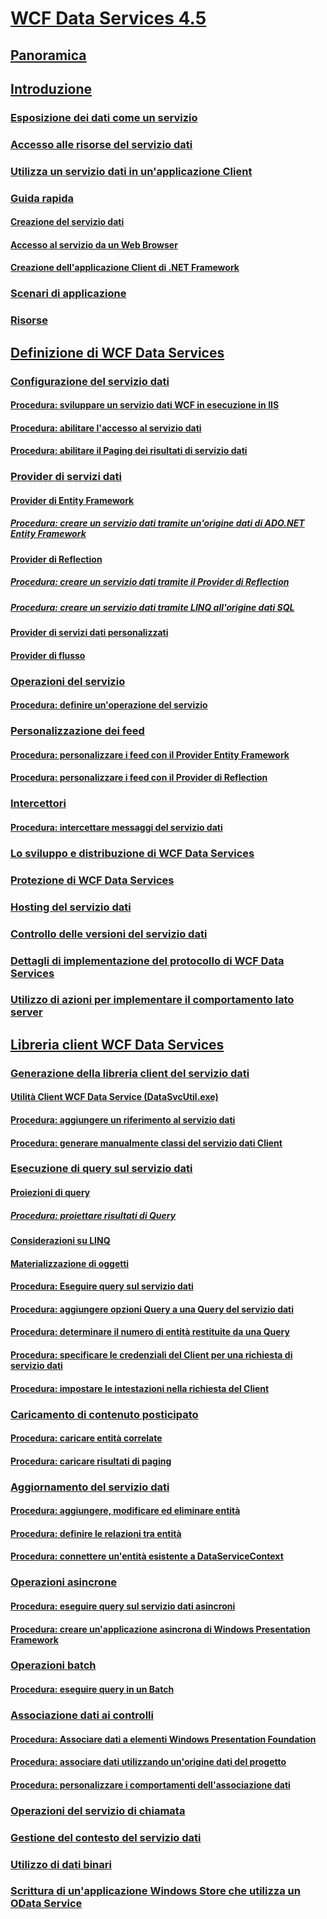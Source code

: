 # [WCF Data Services 4.5](index.md)
## [Panoramica](wcf-data-services-overview.md)
## [Introduzione](getting-started-with-wcf-data-services.md)
### [Esposizione dei dati come un servizio](exposing-your-data-as-a-service-wcf-data-services.md)
### [Accesso alle risorse del servizio dati](accessing-data-service-resources-wcf-data-services.md)
### [Utilizza un servizio dati in un'applicazione Client](using-a-data-service-in-a-client-application-wcf-data-services.md)
### [Guida rapida](quickstart-wcf-data-services.md)
#### [Creazione del servizio dati](creating-the-data-service.md)
#### [Accesso al servizio da un Web Browser](accessing-the-service-from-a-web-browser-wcf-data-services-quickstart.md)
#### [Creazione dell'applicazione Client di .NET Framework](creating-the-dotnet-client-application-wcf-data-services-quickstart.md)
### [Scenari di applicazione](application-scenarios-wcf-data-services.md)
### [Risorse](wcf-data-services-resources.md)
## [Definizione di WCF Data Services](defining-wcf-data-services.md)
### [Configurazione del servizio dati](configuring-the-data-service-wcf-data-services.md)
#### [Procedura: sviluppare un servizio dati WCF in esecuzione in IIS](how-to-develop-a-wcf-data-service-running-on-iis.md)
#### [Procedura: abilitare l'accesso al servizio dati](how-to-enable-access-to-the-data-service-wcf-data-services.md)
#### [Procedura: abilitare il Paging dei risultati di servizio dati](how-to-enable-paging-of-data-service-results-wcf-data-services.md)
### [Provider di servizi dati](data-services-providers-wcf-data-services.md)
#### [Provider di Entity Framework](entity-framework-provider-wcf-data-services.md)
##### [Procedura: creare un servizio dati tramite un'origine dati di ADO.NET Entity Framework](create-a-data-service-using-an-adonet-ef-data-wcf.md)
#### [Provider di Reflection](reflection-provider-wcf-data-services.md)
##### [Procedura: creare un servizio dati tramite il Provider di Reflection](create-a-data-service-using-rp-wcf-data-services.md)
##### [Procedura: creare un servizio dati tramite LINQ all'origine dati SQL](create-a-data-service-using-linq-to-sql-wcf.md)
#### [Provider di servizi dati personalizzati](custom-data-service-providers-wcf-data-services.md)
#### [Provider di flusso](streaming-provider-wcf-data-services.md)
### [Operazioni del servizio](service-operations-wcf-data-services.md)
#### [Procedura: definire un'operazione del servizio](how-to-define-a-service-operation-wcf-data-services.md)
### [Personalizzazione dei feed](feed-customization-wcf-data-services.md)
#### [Procedura: personalizzare i feed con il Provider Entity Framework](how-to-customize-feeds-with-ef-provider-wcf-data-services.md)
#### [Procedura: personalizzare i feed con il Provider di Reflection](how-to-customize-feeds-with-the-reflection-provider-wcf-data-services.md)
### [Intercettori](interceptors-wcf-data-services.md)
#### [Procedura: intercettare messaggi del servizio dati](how-to-intercept-data-service-messages-wcf-data-services.md)
### [Lo sviluppo e distribuzione di WCF Data Services](developing-and-deploying-wcf-data-services.md)
### [Protezione di WCF Data Services](securing-wcf-data-services.md)
### [Hosting del servizio dati](hosting-the-data-service-wcf-data-services.md)
### [Controllo delle versioni del servizio dati](data-service-versioning-wcf-data-services.md)
### [Dettagli di implementazione del protocollo di WCF Data Services](wcf-data-services-protocol-implementation-details.md)
### [Utilizzo di azioni per implementare il comportamento lato server](using-actions-to-implement-server-side-behavior.md)
## [Libreria client WCF Data Services](wcf-data-services-client-library.md)
### [Generazione della libreria client del servizio dati](generating-the-data-service-client-library-wcf-data-services.md)
#### [Utilità Client WCF Data Service (DataSvcUtil.exe)](wcf-data-service-client-utility-datasvcutil-exe.md)
#### [Procedura: aggiungere un riferimento al servizio dati](how-to-add-a-data-service-reference-wcf-data-services.md)
#### [Procedura: generare manualmente classi del servizio dati Client](how-to-manually-generate-client-data-service-classes-wcf-data-services.md)
### [Esecuzione di query sul servizio dati](querying-the-data-service-wcf-data-services.md)
#### [Proiezioni di query](query-projections-wcf-data-services.md)
##### [Procedura: proiettare risultati di Query](how-to-project-query-results-wcf-data-services.md)
#### [Considerazioni su LINQ](linq-considerations-wcf-data-services.md)
#### [Materializzazione di oggetti](object-materialization-wcf-data-services.md)
#### [Procedura: Eseguire query sul servizio dati](how-to-execute-data-service-queries-wcf-data-services.md)
#### [Procedura: aggiungere opzioni Query a una Query del servizio dati](how-to-add-query-options-to-a-data-service-query-wcf-data-services.md)
#### [Procedura: determinare il numero di entità restituite da una Query](number-of-entities-returned-by-a-query-wcf.md)
#### [Procedura: specificare le credenziali del Client per una richiesta di servizio dati](specify-client-creds-for-a-data-service-request-wcf.md)
#### [Procedura: impostare le intestazioni nella richiesta del Client](how-to-set-headers-in-the-client-request-wcf-data-services.md)
### [Caricamento di contenuto posticipato](loading-deferred-content-wcf-data-services.md)
#### [Procedura: caricare entità correlate](how-to-load-related-entities-wcf-data-services.md)
#### [Procedura: caricare risultati di paging](how-to-load-paged-results-wcf-data-services.md)
### [Aggiornamento del servizio dati](updating-the-data-service-wcf-data-services.md)
#### [Procedura: aggiungere, modificare ed eliminare entità](how-to-add-modify-and-delete-entities-wcf-data-services.md)
#### [Procedura: definire le relazioni tra entità](how-to-define-entity-relationships-wcf-data-services.md)
#### [Procedura: connettere un'entità esistente a DataServiceContext](attach-an-existing-entity-to-dc-wcf-data.md)
### [Operazioni asincrone](asynchronous-operations-wcf-data-services.md)
#### [Procedura: eseguire query sul servizio dati asincroni](how-to-execute-asynchronous-data-service-queries-wcf-data-services.md)
#### [Procedura: creare un'applicazione asincrona di Windows Presentation Framework](create-an-asynchronous-wpf-application-wcf-data-services.md)
### [Operazioni batch](batching-operations-wcf-data-services.md)
#### [Procedura: eseguire query in un Batch](how-to-execute-queries-in-a-batch-wcf-data-services.md)
### [Associazione dati ai controlli](binding-data-to-controls-wcf-data-services.md)
#### [Procedura: Associare dati a elementi Windows Presentation Foundation](bind-data-to-wpf-elements-wcf-data-services.md)
#### [Procedura: associare dati utilizzando un'origine dati del progetto](how-to-bind-data-using-a-project-data-source-wcf-data-services.md)
#### [Procedura: personalizzare i comportamenti dell'associazione dati](how-to-customize-data-binding-behaviors-wcf-data-services.md)
### [Operazioni del servizio di chiamata](calling-service-operations-wcf-data-services.md)
### [Gestione del contesto del servizio dati](managing-the-data-service-context-wcf-data-services.md)
### [Utilizzo di dati binari](working-with-binary-data-wcf-data-services.md)
### [Scrittura di un'applicazione Windows Store che utilizza un OData Service](writing-a-windows-store-app-that-consumes-an-odata-service.md)
